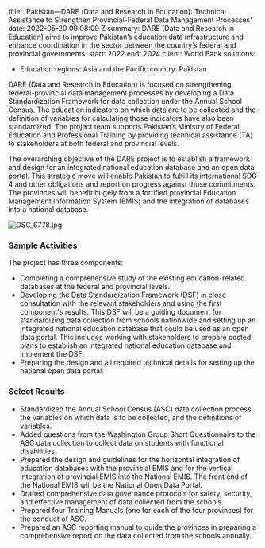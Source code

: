 
title: 'Pakistan—DARE (Data and Research in Education): Technical Assistance to Strengthen
  Provincial-Federal Data Management Processes'
date: 2022-05-20 09:08:00 Z
summary: DARE (Data and Research in Education) aims to improve Pakistan’s education
  data infrastructure and enhance coordination in the sector between the country’s
  federal and provincial governments.
start: 2022
end: 2024
client: World Bank
solutions:
- Education
regions: Asia and the Pacific
country: Pakistan


DARE (Data and Research in Education) is focused on strengthening federal-provincial data management processes by developing a Data Standardization Framework for data collection under the Annual School Census. The education indicators on which data are to be collected and the definition of variables for calculating those indicators have also been standardized. The project team supports Pakistan’s Ministry of Federal Education and Professional Training by providing technical assistance (TA) to stakeholders at both federal and provincial levels.

The overarching objective of the DARE project is to establish a framework and design for an integrated national education database and an open data portal. This strategic move will enable Pakistan to fulfill its international SDG 4 and other obligations and report on progress against those commitments. The provinces will benefit hugely from a fortified provincial Education Management Information System (EMIS) and the integration of databases into a national database.

![DSC_6778.jpg](/uploads/DSC_6778.jpg)

### Sample Activities

The project has three components:
* Completing a comprehensive study of the existing education-related databases at the federal and provincial levels.
* Developing the Data Standardization Framework (DSF) in close consultation with the relevant stakeholders and using the first component's results. This DSF will be a guiding document for standardizing data collection from schools nationwide and setting up an integrated national education database that could be used as an open data portal. This includes working with stakeholders to prepare costed plans to establish an integrated national education database and implement the DSF.
* Preparing the design and all required technical details for setting up the national open data portal.

### Select Results

* Standardized the Annual School Census (ASC) data collection process, the variables on which data is to be collected, and the definitions of variables.
* Added questions from the Washington Group Short Questionnaire to the ASC data collection to collect data on students with functional disabilities.
* Prepared the design and guidelines for the horizontal integration of education databases with the provincial EMIS and for the vertical integration of provincial EMIS into the National EMIS. The front end of the National EMIS will be the National Open Data Portal.
* Drafted comprehensive data governance protocols for safety, security, and effective management of data collected from the schools.
* Prepared four Training Manuals (one for each of the four provinces) for the conduct of ASC.
* Prepared an ASC reporting manual to guide the provinces in preparing a comprehensive report on the data collected from the schools annually.
